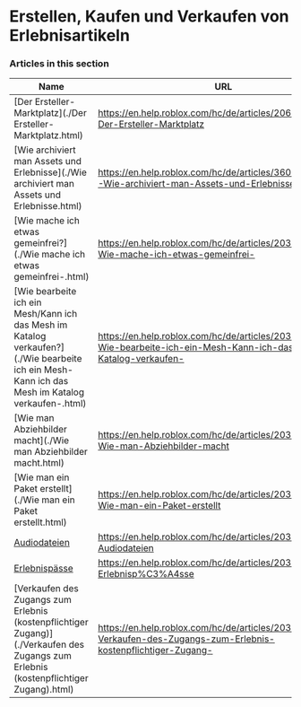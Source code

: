 # Erstellen, Kaufen und Verkaufen von Erlebnisartikeln  
### Articles in this section
Name|URL
-|-
[Der Ersteller-Marktplatz](./Der Ersteller-Marktplatz.html) |https://en.help.roblox.com/hc/de/articles/206580683-Der-Ersteller-Marktplatz
[Wie archiviert man Assets und Erlebnisse](./Wie archiviert man Assets und Erlebnisse.html) |https://en.help.roblox.com/hc/de/articles/360031253052-Wie-archiviert-man-Assets-und-Erlebnisse
[Wie mache ich etwas gemeinfrei?](./Wie mache ich etwas gemeinfrei-.html) |https://en.help.roblox.com/hc/de/articles/203313230-Wie-mache-ich-etwas-gemeinfrei-
[Wie bearbeite ich ein Mesh/Kann ich das Mesh im Katalog verkaufen?](./Wie bearbeite ich ein Mesh-Kann ich das Mesh im Katalog verkaufen-.html) |https://en.help.roblox.com/hc/de/articles/203313250-Wie-bearbeite-ich-ein-Mesh-Kann-ich-das-Mesh-im-Katalog-verkaufen-
[Wie man Abziehbilder macht](./Wie man Abziehbilder macht.html) |https://en.help.roblox.com/hc/de/articles/203313930-Wie-man-Abziehbilder-macht
[Wie man ein Paket erstellt](./Wie man ein Paket erstellt.html) |https://en.help.roblox.com/hc/de/articles/203313910-Wie-man-ein-Paket-erstellt
[Audiodateien](./Audiodateien.html) |https://en.help.roblox.com/hc/de/articles/203314070-Audiodateien
[Erlebnispässe](./Erlebnispässe.html) |https://en.help.roblox.com/hc/de/articles/203314040-Erlebnisp%C3%A4sse
[Verkaufen des Zugangs zum Erlebnis (kostenpflichtiger Zugang)](./Verkaufen des Zugangs zum Erlebnis (kostenpflichtiger Zugang).html) |https://en.help.roblox.com/hc/de/articles/203314090-Verkaufen-des-Zugangs-zum-Erlebnis-kostenpflichtiger-Zugang-